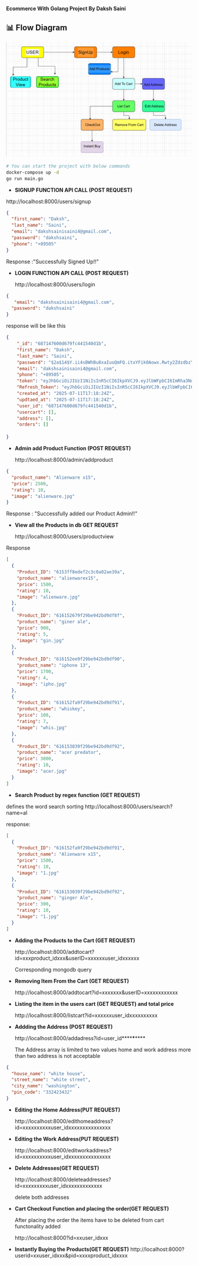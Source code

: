 **Ecommerce With Golang Project By Daksh Saini**
## 📊 Flow Diagram

![Ecommerce Flowchart](images/ecommerce-flowchart.png)

```bash
# You can start the project with below commands
docker-compose up -d
go run main.go
```

- **SIGNUP FUNCTION API CALL (POST REQUEST)**

http://localhost:8000/users/signup

```json
{
  "first_name": "Daksh",
  "last_name": "Saini",
  "email": "dakshsainisaini4@gmail.com",
  "password": "dakshsaini",
  "phone": "+89505"
}
```

Response :"Successfully Signed Up!!"

- **LOGIN FUNCTION API CALL (POST REQUEST)**

  http://localhost:8000/users/login

```json
{
   "email": "dakshsainisaini4@gmail.com",
  "password": "dakshsaini"
}
```

response will be like this

```json
{
    "_id": "687147600d679fc441540d1b",
    "first_name": "Daksh",
    "last_name": "Saini",
    "password": "$2a$14$Y.ii4sBWhBu8xaIuoQmFQ.itxYFik0Aowx.Rwty2ZdzdbzYIP0GBG",
    "email": "dakshsainisaini4@gmail.com",
    "phone": "+89505",
    "token": "eyJhbGciOiJIUzI1NiIsInR5cCI6IkpXVCJ9.eyJlbWFpbCI6ImRha3Noc2FpbmlzYWluaTRAZ21haWwuY29tIiwiZmlyc3RfbmFtZSI6IkRha3NoIiwibGFzdF9uYW1lIjoiU2FpbmkiLCJ1aWQiOiI2ODcxNDc2MDBkNjc5ZmM0NDE1NDBkMWIiLCJleHAiOjE3NTIzNDA3MDQsImlhdCI6MTc1MjI1NDMwNH0.1Mm3D4pe0rfVO5UxnDc6_s9zrft1IiAxIo8tpGNi1JA",
    "Refresh_Token": "eyJhbGciOiJIUzI1NiIsInR5cCI6IkpXVCJ9.eyJlbWFpbCI6IiIsImZpcnN0X25hbWUiOiIiLCJsYXN0X25hbWUiOiIiLCJ1aWQiOiIiLCJleHAiOjE3NTI4NTkxMDQsImlhdCI6MTc1MjI1NDMwNH0.gIx6qe5vXc__oZDTZx4LL70bYu9n1JFrL3HW1yLc7Kc",
    "created_at": "2025-07-11T17:18:24Z",
    "updtaed_at": "2025-07-11T17:18:24Z",
    "user_id": "687147600d679fc441540d1b",
    "usercart": [],
    "address": [],
    "orders": []

}
```

- **Admin add Product Function (POST REQUEST)**

  http://localhost:8000/admin/addproduct

```json
{
  "product_name": "Alienware x15",
  "price": 2500,
  "rating": 10,
  "image": "alienware.jpg"
}
```

Response : "Successfully added our Product Admin!!"

- **View all the Products in db GET REQUEST**

  http://localhost:8000/users/productview

Response

```json
[
  {
    "Product_ID": "6153ff8edef2c3c0a02ae39a",
    "product_name": "alienwarex15",
    "price": 1500,
    "rating": 10,
    "image": "alienware.jpg"
  },
  {
    "Product_ID": "616152679f29be942bd9df8f",
    "product_name": "giner ale",
    "price": 900,
    "rating": 5,
    "image": "gin.jpg"
  },
  {
    "Product_ID": "616152ee9f29be942bd9df90",
    "product_name": "iphone 13",
    "price": 1700,
    "rating": 4,
    "image": "ipho.jpg"
  },
  {
    "Product_ID": "616152fa9f29be942bd9df91",
    "product_name": "whiskey",
    "price": 100,
    "rating": 7,
    "image": "whis.jpg"
  },
  {
    "Product_ID": "616153039f29be942bd9df92",
    "product_name": "acer predator",
    "price": 3000,
    "rating": 10,
    "image": "acer.jpg"
  }
]
```

- **Search Product by regex function (GET REQUEST)**

defines the word search sorting
http://localhost:8000/users/search?name=al

response:

```json
[
  {
    "Product_ID": "616152fa9f29be942bd9df91",
    "product_name": "Alienware x15",
    "price": 1500,
    "rating": 10,
    "image": "1.jpg"
  },
  {
    "Product_ID": "616153039f29be942bd9df92",
    "product_name": "ginger Ale",
    "price": 300,
    "rating": 10,
    "image": "1.jpg"
  }
]
```

- **Adding the Products to the Cart (GET REQUEST)**

  http://localhost:8000/addtocart?id=xxxproduct_idxxx&userID=xxxxxxuser_idxxxxxx

  Corresponding mongodb query

- **Removing Item From the Cart (GET REQUEST)**

  http://localhost:8000/addtocart?id=xxxxxxx&userID=xxxxxxxxxxxx

- **Listing the item in the users cart (GET REQUEST) and total price**

  http://localhost:8000/listcart?id=xxxxxxuser_idxxxxxxxxxx

- **Addding the Address (POST REQUEST)**

  http://localhost:8000/addadress?id=user_id**\*\***\***\*\***

  The Address array is limited to two values home and work address more than two address is not acceptable

```json
{
  "house_name": "white house",
  "street_name": "white street",
  "city_name": "washington",
  "pin_code": "332423432"
}
```

- **Editing the Home Address(PUT REQUEST)**

  http://localhost:8000/edithomeaddress?id=xxxxxxxxxxuser_idxxxxxxxxxxxxxxx

- **Editing the Work Address(PUT REQUEST)**

  http://localhost:8000/editworkaddress?id=xxxxxxxxxxuser_idxxxxxxxxxxxxxxx

- **Delete Addresses(GET REQUEST)**

  http://localhost:8000/deleteaddresses?id=xxxxxxxxxuser_idxxxxxxxxxxxxx

  delete both addresses

- **Cart Checkout Function and placing the order(GET REQUEST)**

  After placing the order the items have to be deleted from cart functonality added

  http://localhost:8000?id=xxuser_idxxx

- **Instantly Buying the Products(GET REQUEST)**
  http://localhost:8000?userid=xxuser_idxxx&pid=xxxxproduct_idxxxx